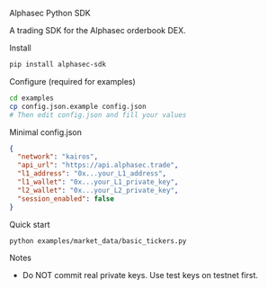 Alphasec Python SDK

A trading SDK for the Alphasec orderbook DEX.

Install
```bash
pip install alphasec-sdk
```

Configure (required for examples)
```bash
cd examples
cp config.json.example config.json
# Then edit config.json and fill your values
```

Minimal config.json
```json
{
  "network": "kairos",
  "api_url": "https://api.alphasec.trade",
  "l1_address": "0x...your_L1_address",
  "l1_wallet": "0x...your_L1_private_key",
  "l2_wallet": "0x...your_L2_private_key",
  "session_enabled": false
}
```

Quick start
```bash
python examples/market_data/basic_tickers.py
```

Notes
- Do NOT commit real private keys. Use test keys on testnet first.
